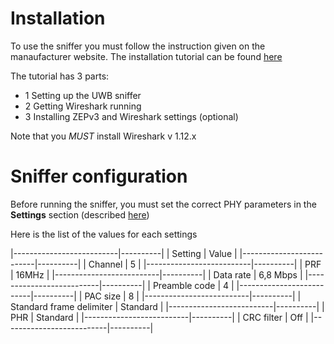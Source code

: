 # Installation
To use the sniffer you must follow the instruction given on the manaufacturer website.
The installation tutorial can be found [here](https://www.sewio.net/uwb-sniffer/uwb-sniffer-installation/)

The tutorial has 3 parts:
- 1 Setting up the UWB sniffer
- 2 Getting Wireshark running
- 3 Installing ZEPv3 and Wireshark settings (optional)

Note that you *MUST* install Wireshark v 1.12.x

# Sniffer configuration

Before running the sniffer, you must set the correct PHY parameters in the **Settings** section (described [here](logger:notice("18:46:05")))

Here is the list of the values for each settings

|--------------------------|----------|
|  Setting                 |   Value  |
|--------------------------|----------|
| Channel                  |     5    |
|--------------------------|----------|
|   PRF                    |    16MHz |
|--------------------------|----------|
| Data rate                | 6,8 Mbps |
|--------------------------|----------|
| Preamble code            | 4        |
|--------------------------|----------|
| PAC size                 |   8      |
|--------------------------|----------|
| Standard frame delimiter | Standard |
|--------------------------|----------|
| PHR                      | Standard |
|--------------------------|----------|
| CRC filter               | Off      |
|--------------------------|----------|
